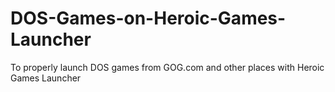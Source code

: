 # DOS-Games-on-Heroic-Games-Launcher
To properly launch DOS games from GOG.com and other places with Heroic Games Launcher
